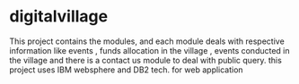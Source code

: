 # digitalvillage
This project contains the modules, and each module deals with respective information like events , funds allocation in the village  , events conducted in the village and there is a contact us module to deal with public query.
this project uses IBM websphere and DB2 tech. for web application
